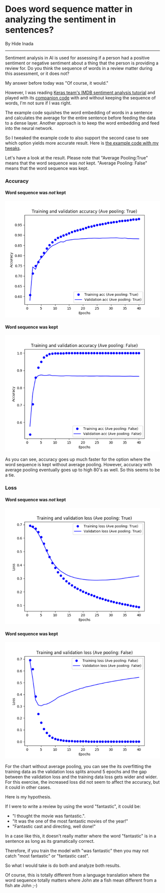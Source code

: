 # Does word sequence matter in analyzing the sentiment in sentences?
By Hide Inada
<hr>
Sentiment analysis in AI is used for assessing if a person had a positive sentiment or negative sentiment about a thing that the person is providing a review for.
Do you think the sequence of words in a review matter during this assessment, or it does not?

My answer before today was "Of course, it would."

However, I was reading [Keras team's IMDB sentiment analysis tutorial](https://www.tensorflow.org/tutorials/keras/basic_text_classification) and played with its [companion code](https://github.com/tensorflow/docs/blob/master/site/en/tutorials/keras/basic_text_classification.ipynb) with and without keeping the sequence of words, I'm not sure if I was right.

The example code squishes the word embedding of words in a sentence and calculates the average for the entire sentence before feeding the data to a dense layer.
Another approach is to keep the word embedding and feed into the neural network.

So I tweaked the example code to also support the second case to see which option yields more accurate result.
Here is [the example code with my tweaks](https://github.com/hideyukiinada/examples/blob/master/3rdparty/keras/imdb.py).

Let's have a look at the result. 
Please note that "Average Pooling:True" means that the word sequence was *not* kept.  "Average Pooling: False" means that the word sequence was kept.

### Accuracy
####  Word sequence was *not* kept
![Word sequence not kept (With Average Pooling)](/assets/images/imdb2.png)

####  Word sequence was kept
![Word sequence kept (Without Average Pooling)](/assets/images/imdb4.png)

As you can see, accuracy goes up much faster for the option where the word sequence is kept without average pooling.
However, accuracy with average pooling eventually goes up to high 80's as well.  So this seems to be a tie.

### Loss
####  Word sequence was *not* kept
![Word sequence not kept (With Average Pooling)](/assets/images/imdb1.png)

####  Word sequence was kept
![Word sequence kept (Without Average Pooling)](/assets/images/imdb3.png)

For the chart without average pooling, you can see the its overfitting the training data as the validation loss splits around 5 epochs and the gap between the validation loss and the training data loss gets wider and wider. For this exercise, the increased loss did not seem to affect the accuracy, but it could in other cases.

Here is my hypothesis.

If I were to write a review by using the word "fantastic", it could be:

* "I thought the movie was fantastic.".
* "It was the one of the most fantastic movies of the year!"
* "Fantastic cast and directing, well done!"

In a case like this, it doesn't really matter where the word "fantastic" is in a sentence as long as its gramatically correct.

Therefore, if you train the model with "was fantastic" then you may not catch "most fantastic" or "fantastic cast".

So what I would take is do both and analyze both results.

Of course, this is totally different from a language translation where the word sequence totally matters where John ate a fish mean different from a fish ate John ;-)


